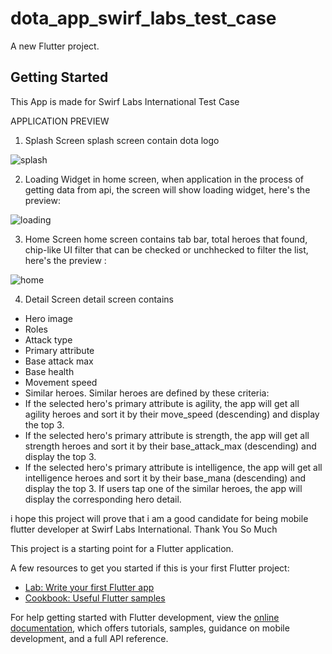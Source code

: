 # dota_app_swirf_labs_test_case

A new Flutter project.

## Getting Started

This App is made for Swirf Labs International Test Case

APPLICATION PREVIEW

1. Splash Screen
splash screen contain dota logo

![splash](https://github.com/ignasiusrajagukguk/dota_app_swirf_labs/assets/116331051/569e2f91-66af-49a2-a7a9-ba5d9bbcef6e)

2. Loading Widget
in home screen, when application in the process of getting data from api, the screen will show loading widget, here's the preview:

![loading](https://github.com/ignasiusrajagukguk/dota_app_swirf_labs/assets/116331051/547e5e3a-c8cc-4901-a73c-32218043f340)

3. Home Screen
home screen contains tab bar, total heroes that found, chip-like UI filter that can be checked or unchhecked to filter the list, here's the preview :

![home](https://github.com/ignasiusrajagukguk/dota_app_swirf_labs/assets/116331051/0efec320-e693-4930-86a3-83fb645d4a60)

4. Detail Screen
detail screen contains 
- Hero image
- Roles
- Attack type
- Primary attribute
- Base attack max
- Base health
- Movement speed
- Similar heroes. Similar heroes are defined by these criteria:
- If the selected hero's primary attribute is agility, the app will get all agility heroes
and sort it by their move_speed (descending) and display the top 3.
- If the selected hero's primary attribute is strength, the app will get all strength
heroes and sort it by their base_attack_max (descending) and display the
top 3.
- If the selected hero's primary attribute is intelligence, the app will get all intelligence
heroes and sort it by their base_mana (descending) and display the top 3.
If users tap one of the similar heroes, the app will display the corresponding hero detail.

i hope this project will prove that i am a good candidate for being mobile flutter developer at Swirf Labs International. Thank You So Much


This project is a starting point for a Flutter application.

A few resources to get you started if this is your first Flutter project:

- [Lab: Write your first Flutter app](https://docs.flutter.dev/get-started/codelab)
- [Cookbook: Useful Flutter samples](https://docs.flutter.dev/cookbook)

For help getting started with Flutter development, view the
[online documentation](https://docs.flutter.dev/), which offers tutorials,
samples, guidance on mobile development, and a full API reference.
